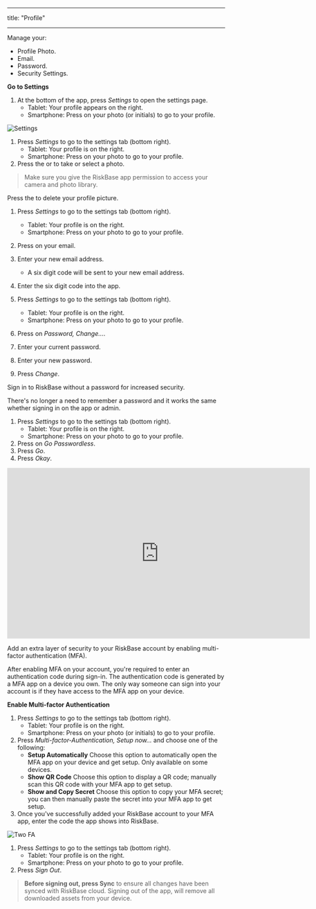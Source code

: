 ---
title: "Profile"
___

Manage your:

* Profile Photo.
* Email.
* Password.
* Security Settings.

**Go to Settings**

1. At the bottom of the app, press *Settings* to open the settings page.
    * Tablet: Your profile appears on the right.
    * Smartphone: Press on your photo (or initials) to go to your profile.

![Settings](/img/support/app/settings/settings.webp)

1. Press *Settings* to go to the settings tab (bottom right).
    * Tablet: Your profile is on the right.
    * Smartphone: Press on your photo to go to your profile.
1. Press the *<i class="fa-light fa-camera"></i>* or *<i class="fa-light fa-image"></i>* to take or select a photo.

> Make sure you give the RiskBase app permission to access your camera and photo library.

Press the *<i class="fa-light fa-trash-can"></i>* to delete your profile picture.

1. Press *Settings* to go to the settings tab (bottom right).
    * Tablet: Your profile is on the right.
    * Smartphone: Press on your photo to go to your profile.
1. Press on your email.
1. Enter your new email address.
    * A six digit code will be sent to your new email address.
1. Enter the six digit code into the app.

1. Press *Settings* to go to the settings tab (bottom right).
    * Tablet: Your profile is on the right.
    * Smartphone: Press on your photo to go to your profile.
1. Press on *Password, Change...*.
1. Enter your current password.
1. Enter your new password.
1. Press *Change*.

Sign in to RiskBase without a password for increased security.

There's no longer a need to remember a password and it works the same whether signing in on the app or admin.

1. Press *Settings* to go to the settings tab (bottom right).
    * Tablet: Your profile is on the right.
    * Smartphone: Press on your photo to go to your profile.
1. Press on *Go Passwordless*.
1. Press *Go*.
1. Press *Okay*.

<div class="videoWrapper">
<iframe width="700" height="393.75" src="https://www.youtube.com/embed/YGu310atnrk" title="YouTube video player" frameborder="0" allow="accelerometer; autoplay; clipboard-write; encrypted-media; gyroscope; picture-in-picture" allowfullscreen></iframe>
</div>

Add an extra layer of security to your RiskBase account by enabling multi-factor authentication (MFA).

After enabling MFA on your account, you're required to enter an authentication code during sign-in. The authentication code is generated by a MFA app on a device you own. The only way someone can sign into your account is if they have access to the MFA app on your device.

**Enable Multi-factor Authentication**

1. Press _Settings_ to go to the settings tab (bottom right).
   - Tablet: Your profile is on the right.
   - Smartphone: Press on your photo (or initials) to go to your profile.
1. Press _Multi-factor-Authentication, Setup now..._ and choose one of the following:
   - **Setup Automatically** Choose this option to automatically open the MFA app on your device and get setup. Only available on some devices.
   - **Show QR Code** Choose this option to display a QR code; manually scan this QR code with your MFA app to get setup.
   - **Show and Copy Secret** Choose this option to copy your MFA secret; you can then manually paste the secret into your MFA app to get setup.
1. Once you've successfully added your RiskBase account to your MFA app, enter the code the app shows into RiskBase.

![Two FA](/img/support/app/settings/2fa.webp)


1. Press *Settings* to go to the settings tab (bottom right).
    * Tablet: Your profile is on the right.
    * Smartphone: Press on your photo to go to your profile.
1. Press *Sign Out*.

> **Before signing out, press <i class="fa-light fa-sync"></i> Sync** to ensure all changes have been synced with RiskBase cloud. Signing out of the app, will remove all downloaded assets from your device.
